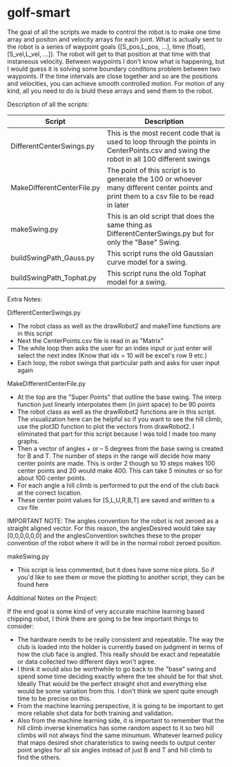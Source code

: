 # golf-smart



The goal of all the scripts we made to control the robot is to make one time array and positon and velocity arrays for each joint. What is actually sent to the 
robot is a series of waypoint goals {[S_pos,L_pos, ...], time (float), [S_vel,L_vel, ...]}. The robot will get to that position at that time with that instaneous
velocity. Between waypoints I don't know what is happening, but I would guess it is solving some boundary conditons problem between two waypoints. If the time 
intervals are close together and so are the positions and velocities, you can achieve smooth controlled motion. For motion of any kind, all you need to do is 
biuld these arrays and send them to the robot. 

Description of all the scripts:

|Script | Description | 
 | ----|-----|
 |DifferentCenterSwings.py|This is the most recent code that is used to loop through the points in CenterPoints.csv and swing the robot in all 100 different swings|
 |MakeDifferentCenterFile.py|The point of this script is to generate the 100 or whoever many different center points and print them to a csv file to be read in later|
 |makeSwing.py|This is an old script that does the same thing as DifferentCenterSwings.py but for only the "Base" Swing.|
 |buildSwingPath_Gauss.py| This script runs the old Gaussian curve model for a swing. |
 |buildSwingPath_Tophat.py| This script runs the old Tophat model for a swing.|
 



Extra Notes:
 
DifferentCenterSwings.py
  - The robot class as well as the drawRobot2 and makeTime functions are in this script 
  - Next the CenterPoints.csv file is read in as "Matrix"
  - The while loop then asks the user for an index input or just enter will select the next index (Know that idx = 10 will be excel's row 9 etc.) 
  - Each loop, the robot swings that particular path and asks for user input again

MakeDifferentCenterFile.py
  - At the top are the "Super Points" that outline the base swing. The interp function just linearly interpolates them (in joint space) to be 90 points
  - The robot class as well as the drawRobot2 functions are in this script. The visualization here can be helpful so if you want to see the hill climb,  use the plot3D 
    function to plot the vectors from drawRobot2. I eliminated that part for this script because I was told I made too many graphs.
  - Then a vector of angles + or – 5 degrees from the base swing is created for B and T. The number of steps in the range will decide how many center points are made. 
    This is order 2 though so 10  steps makes 100 center points and 20 would make 400. This can take 5 minutes or so for about 100 center points. 
  - For each angle a hill climb is performed to put the end of the club back at the correct location. 
  - These center point values for [S,L,U,R,B,T] are saved and written to a csv file 
  
  IMPORTANT NOTE: The angles convention for the robot is not zeroed as a straight aligned vector. 
  For this reason, the anglesDesired would take say [0,0,0,0,0,0] and the anglesConvention switches these to the proper convention of the robot where it will be in 
  the normal robot zeroed position. 

makeSwing.py
  - This script is less commented, but it does have some nice plots. So if you'd like to see them or move the plotting to another script, they can be found here

Additional Notes on the Project:
 
If the end goal is some kind of very accurate machine learning based chipping robot, I think there are going to be few important things to consider:
 - The hardware needs to be really consistent and repeatable. The way the club is loaded into the holder is currently based on judgment in terms of 
   how the club face is angled. This really should be exact and repeatable or data collected two different days won't agree. 
 - I think it would also be worthwhile to go back to the "base" swing and spend some time deciding exactly where the tee should be for that shot. Ideally
   That would be the perfect straight shot and everything else would be some variation from this. I don't think we spent quite enough time to be precise on this.
 - From the machine learning perspective, it is going to be important to get more reliable shot data for both training and validation. 
 - Also from the machine learning side, it is important to remember that the hill climb inverse kinematics has some random aspect to it so two hill climbs will not
   always find the same minumum. Whatever learned policy that maps desired shot charateristics to swing needs to output center point angles for all six angles
   instead of just B and T and hill climb to find the others. 

 
